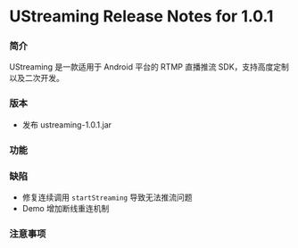 # UStreaming Release Notes for 1.0.1

### 简介

UStreaming 是一款适用于 Android 平台的 RTMP 直播推流 SDK，支持高度定制以及二次开发。

### 版本

* 发布 ustreaming-1.0.1.jar

### 功能

### 缺陷

* 修复连续调用 `startStreaming` 导致无法推流问题
* Demo 增加断线重连机制

### 注意事项
